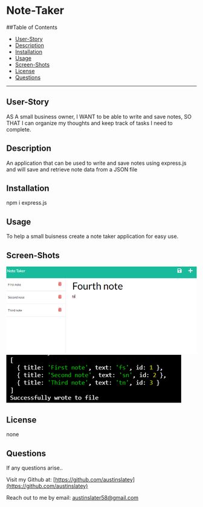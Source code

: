 # Note-Taker


  ##Table of Contents

  * [User-Story](#user-story)
  * [Description](#description)
  * [Installation](#installation)
  * [Usage](#usage)
  * [Screen-Shots](#screen-shots)
  * [License](#license)
  * [Questions](#questions)

 
  


  ---

  ## User-Story
  AS A small business owner, I WANT to be able to write and save notes, SO THAT I can organize my thoughts and keep track of tasks I need to complete.

  ## Description
  An application that can be used to write and save notes using express.js and will save and retrieve note data from a JSON file

  ## Installation
  npm i express.js

  ## Usage
  To help a small buisness create a note taker application for easy use.

## Screen-Shots
![Application-image](./Develop/public/assets/screenshots%20&%20gifs/app-ss.png)
![Terminal-image](Develop/public/assets/screenshots%20&%20gifs/term-ss.png)
    

  ## License 
  none
  

  ## Questions

  If any questions arise..

  Visit my Github at: [https://github.com/austinslatey](https://github.com/austinslatey)

  Reach out to me by email: austinslater58@gmail.com